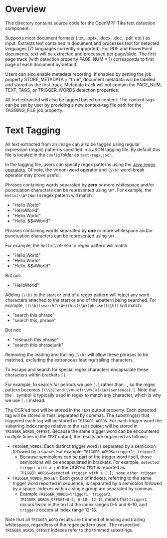 # Overview

This directory contains source code for the OpenMPF Tika text detection component.

Supports most document formats (.txt, .pptx, .docx, .doc, .pdf, etc.) as input.
Extracts text contained in document and processes text for detected languages
(71 languages currently supported). For PDF and PowerPoint documents, text will
be extracted and processed per page/slide. The first page track (with detection
property PAGE_NUM = 1) corresponds to first page of each document by default.

Users can also enable metadata reporting.
If enabled by setting the job property STORE_METADATA = "true", document 
metadata will be labeled and stored as the first track.
Metadata track will not contain the PAGE_NUM, TEXT, TAGS, or TRIGGER_WORDS detection properties.

All text extracted will also be tagged based on content.
The content tags can be set by user by providing a new context-tag file path
for the TAGGING_FILE job property.


# Text Tagging

All text extracted from an image can also be tagged using regular expression (regex) patterns
specified in a JSON tagging file. By default this file is located in the
`config` folder as `text-tags.json`. 

In the tagging file, users can specify regex patterns using the [Java
regex operators](https://docs.oracle.com/javase/8/docs/api/java/util/regex/Pattern.html).
Of note, the `\W` non-word operator and `(\\b)` word-break operator may prove
useful.

Phrases containing words separated by **zero** or more whitespace and/or
punctuation characters can be represented using `\W*`. For example, the
`Hello(\\W*)World` regex pattern will match:

* "Hello World"
* "HelloWorld"
* "Hello.World"
* "Hello. &$#World"

Phrases containing words separated by **one** or more whitespace and/or
punctuation characters can be represented using `\W+`.

For example, the `Hello(\\W+)World` regex pattern will match:

* "Hello World"
* "Hello.World"
* "Hello. &$#World"

But not:

* "HelloWorld"

Adding `(\\b)` to the start or end of a regex pattern will reject any word
characters attached to the start or end of the pattern being searched. For
example, `((\\b))search(\\W+)this(\\W+)phrase((\\b))` will match:

* "search this phrase"
* "search  this, phrase"

But not:

* "research this phrase"
* "search this phrasejunk"

Removing the leading and trailing `(\\b)` will allow these phrases to be matched, excluding the extraneous leading/trailing characters.

To escape and search for special regex characters encapsulate these characters within brackets `[]`.

For example, to search for periods we use `[.]` rather than `.`, so the regex pattern becomes `((\\b))end(\\W+)of(\\W+)a(\\W+)sentence[.]`. Note that the `.` symbol is typically used in regex to match any character, which is why we use `[.]` instead.

The OCR'ed text will be stored in the `TEXT` output property. Each detected tag will be stored in `TAGS`, separated by commas. The substring(s) that triggered each tag will be stored in `TRIGGER_WORDS`. For each trigger word the substring index range relative to the `TEXT` output will be stored in `TRIGGER_WORDS_OFFSET`. Because the same trigger word can be encountered multiple times in the `TEXT` output, the results are organized as follows:

* `TRIGGER_WORDS`: Each distinct trigger word is separated by a semicolon followed by a space. For example: `TRIGGER_WORDS=trigger1; trigger2`
    * Because semicolons can be part of the trigger word itself, those semicolons will be encapsulated in brackets. For example, `detected trigger with a ;` in the OCR'ed `TEXT` is reported as `TRIGGER_WORDS=detected trigger with a [;]; some other trigger`.
* `TRIGGER_WORDS_OFFSET`: Each group of indexes, referring to the same trigger word reported in sequence, is separated by a semicolon followed by a space. Indexes within a single group are separated by commas.
    * Example `TRIGGER_WORDS=trigger1; trigger2`, `TRIGGER_WORDS_OFFSET=0-5, 6-10; 12-15`, means that `trigger1` occurs twice in the text at the index ranges 0-5 and 6-10, and `trigger2` occurs at index range 12-15.

Note that all `TRIGGER_WORD` results are trimmed of leading and trailing whitespace, regardless of the regex pattern used. The respective `TRIGGER_WORDS_OFFSET` indexes refer to the trimmed substrings.

